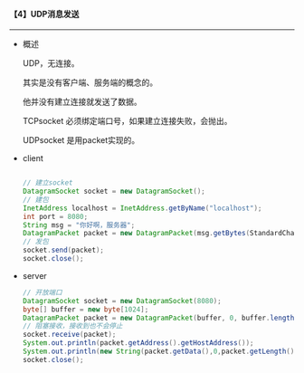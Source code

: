 #### 【4】UDP消息发送

-----------

* 概述

  UDP，无连接。

  其实是没有客户端、服务端的概念的。

  他并没有建立连接就发送了数据。

  TCPsocket  必须绑定端口号，如果建立连接失败，会抛出。

  UDPsocket 是用packet实现的。

* client

  ```java
  
  // 建立socket
  DatagramSocket socket = new DatagramSocket();
  // 建包
  InetAddress localhost = InetAddress.getByName("localhost");
  int port = 8080;
  String msg = "你好啊，服务器";
  DatagramPacket packet = new DatagramPacket(msg.getBytes(StandardCharsets.UTF_8),0,msg.getBytes(StandardCharsets.UTF_8).length,localhost, port);
  // 发包
  socket.send(packet);
  socket.close();
  
  ```

* server

  ```java
  // 开放端口
  DatagramSocket socket = new DatagramSocket(8080);
  byte[] buffer = new byte[1024];
  DatagramPacket packet = new DatagramPacket(buffer, 0, buffer.length);
  // 阻塞接收，接收到也不会停止
  socket.receive(packet);
  System.out.println(packet.getAddress().getHostAddress());
  System.out.println(new String(packet.getData(),0,packet.getLength()));
  socket.close();
  ```

  

